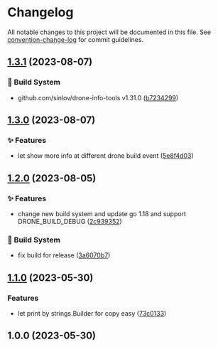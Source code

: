 # Changelog

All notable changes to this project will be documented in this file. See [convention-change-log](https://github.com/convention-change/convention-change-log) for commit guidelines.

## [1.3.1](https://github.com/sinlov/drone-env-printer/compare/1.3.0...v1.3.1) (2023-08-07)

### 👷‍ Build System

* github.com/sinlov/drone-info-tools v1.31.0 ([b7234299](https://github.com/sinlov/drone-env-printer/commit/b72342996dd594c8c6e0f92da23769793f15d587))

## [1.3.0](https://github.com/sinlov/drone-env-printer/compare/1.2.0...v1.3.0) (2023-08-07)

### ✨ Features

* let show more info at different drone build event ([5e8f4d03](https://github.com/sinlov/drone-env-printer/commit/5e8f4d03c73aeeea8d87571a9fdd3430eb94a5d5))

## [1.2.0](https://github.com/sinlov/drone-env-printer/compare/1.1.0...v1.2.0) (2023-08-05)

### ✨ Features

* change new build system and update go 1.18 and support DRONE_BUILD_DEBUG ([2c939352](https://github.com/sinlov/drone-env-printer/commit/2c93935245e547b71bf4d17eba8954ba52db6500))

### 👷‍ Build System

* fix build for release ([3a6070b7](https://github.com/sinlov/drone-env-printer/commit/3a6070b7809d06720259fe442be0c396b34aa749))

## [1.1.0](https://github.com/sinlov/drone-env-printer/compare/v1.0.0...v1.1.0) (2023-05-30)

### Features

* let print by strings.Builder for copy easy ([73c0133](https://github.com/sinlov/drone-env-printer/commit/73c0133bd5e80c83c1b00979a6ce601dbf67f44c))

## 1.0.0 (2023-05-30)
